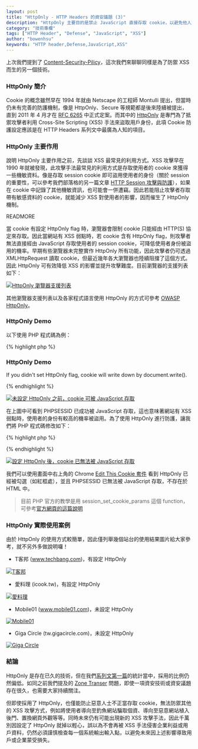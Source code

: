 ```yaml
---
layout: post
title: "HttpOnly - HTTP Headers 的資安議題 (3)"
description: "HttpOnly 主要目的是禁止 JavaScript 直接存取 cookie，以避免他人盜用使用者的帳號。本文將介紹 HttpOnly 的使用方式、實際使用案例。"
category: "技術專欄"
tags: ["HTTP Header", "Defense", "JavaScript", "XSS"]
author: "bowenhsu"
keywords: "HTTP header,Defense,JavaScript,XSS"
---
```



上次我們提到了 [Content-Security-Pilicy](http://devco.re/blog/2014/04/08/security-issues-of-http-headers-2-content-security-policy/)，這次我們來聊聊同樣是為了防禦 XSS 而生的另一個技術。

### HttpOnly 簡介

Cookie 的概念雖然早在 1994 年就由 Netscape 的工程師 Montulli 提出，但當時仍未有完善的防護機制，像是 HttpOnly、Secure 等規範都是後來陸續被提出，直到 2011 年 4 月才在 [RFC 6265](http://tools.ietf.org/html/rfc6265) 中正式定案。而其中的 [HttpOnly](https://www.owasp.org/index.php/HttpOnly) 是專門為了抵禦攻擊者利用 Cross-Site Scripting (XSS) 手法來盜取用戶身份，此項 Cookie 防護設定應該是在 HTTP Headers 系列文中最廣為人知的項目。

### HttpOnly 主要作用

說明 HttpOnly 主要作用之前，先談談 XSS 最常見的利用方式。XSS 攻擊早在 1990 年就被發現，此攻擊手法最常見的利用方式是存取使用者的 cookie 來獲得一些機敏資料。像是存取 session cookie 即可盜用使用者的身份（關於 session 的重要性，可以參考我們部落格的另一篇文章 [HTTP Session 攻擊與防護](http://devco.re/blog/2014/06/03/http-session-protection/)），如果在 cookie 中記錄了其他機敏資訊，也可能會一併遭竊。因此若能阻止攻擊者存取帶有敏感資料的 cookie，就能減少 XSS 對使用者的影響，因而催生了 HttpOnly 機制。

READMORE

當 cookie 有設定 HttpOnly flag 時，瀏覽器會限制 cookie 只能經由 HTTP(S) 協定來存取。因此當網站有 XSS 弱點時，若 cookie 含有 HttpOnly flag，則攻擊者無法直接經由 JavaScript 存取使用者的 session cookie，可降低使用者身份被盜用的機率。早期有些瀏覽器未完整實作 HttpOnly 所有功能，因此攻擊者仍可透過 XMLHttpRequest 讀取 cookie，但最近幾年各大瀏覽器也陸續阻擋了這個方式。因此 HttpOnly 可有效降低 XSS 的影響並提升攻擊難度。目前瀏覽器的支援列表如下：

[![HttpOnly 瀏覽器支援列表](https://lh3.googleusercontent.com/-ryadJ4jta9o/UyGPRxYv-CI/AAAAAAAAAOA/ch-pNUJQcAs/w531-h122-no/httponly-browser-support-list.png "HttpOnly 瀏覽器支援列表")](https://lh3.googleusercontent.com/-ryadJ4jta9o/UyGPRxYv-CI/AAAAAAAAAOA/ch-pNUJQcAs/w531-h122-no/httponly-browser-support-list.png)

其他瀏覽器支援列表以及各家程式語言使用 HttpOnly 的方式可參考 [OWASP HttpOnly](https://www.owasp.org/index.php/HttpOnly)。

### HttpOnly Demo

以下使用 PHP 程式碼為例：

{% highlight php %}
<?php
session_start();
?>

<html>
    <head>
        <title>HttpOnly Demo</title>
    </head>
    <body>
        <h3>HttpOnly Demo</h3>
        <p>If you didn't set HttpOnly flag, cookie will write down by document.write().</p>
        <script>
            document.write(document.cookie);
        </script>
    </body>
</html>
{% endhighlight %}

[![未設定 HttpOnly 之前，cookie 可被 JavaScript 存取](https://lh5.googleusercontent.com/-nH-7Pn8flY8/U5bZqr_TQQI/AAAAAAAAAcA/NX1xS-C0-Bc/w1138-h687-no/httponly-unset.png "未設定 HttpOnly 之前，cookie 可被 JavaScript 存取")](https://lh5.googleusercontent.com/-nH-7Pn8flY8/U5bZqr_TQQI/AAAAAAAAAcA/NX1xS-C0-Bc/w1138-h687-no/httponly-unset.png)

在上圖中可看到 PHPSESSID 已成功被 JavaScript 存取，這也意味著網站有 XSS 弱點時，使用者的身份有較高的機率被盜用。為了使用 HttpOnly 進行防護，讓我們將 PHP 程式碼修改如下：

{% highlight php %}
<?php
ini_set("session.cookie_httponly", 1);
session_start();
?>
{% endhighlight %}

[![設定 HttpOnly 後，cookie 已無法被 JavaScript 存取](https://lh5.googleusercontent.com/-xIuTi9W726o/U5bZqbseCGI/AAAAAAAAAb8/byQawQzceR4/w1138-h687-no/httponly-set.png "設定 HttpOnly 後，cookie 已無法被 JavaScript 存取")](https://lh5.googleusercontent.com/-xIuTi9W726o/U5bZqbseCGI/AAAAAAAAAb8/byQawQzceR4/w1138-h687-no/httponly-set.png)

我們可以使用畫面中右上角的 Chrome [Edit This Cookie 套件](https://chrome.google.com/webstore/detail/edit-this-cookie/fngmhnnpilhplaeedifhccceomclgfbg) 看到 HttpOnly 已經被勾選（如紅框處），並且 PHPSESSID 已無法被 JavaScript 存取，不存在於 HTML 中。

> 目前 PHP 官方的教學是用 session_set_cookie_params 這個 function，可參考[官方網頁的這篇說明](http://www.php.net/manual/en/function.session-set-cookie-params.php)

### HttpOnly 實際使用案例

由於 HttpOnly 的使用方式較簡單，因此僅列舉幾個站台的使用結果圖片給大家參考，就不另外多做說明囉！

* T客邦 (www.techbang.com)，有設定 HttpOnly

[![T客邦](https://lh3.googleusercontent.com/-s1rI18BhecY/U5bZpKzCjNI/AAAAAAAAAbw/EuIjX4R9AW8/w1138-h882-no/httponly-example-1.png "T客邦")](https://lh3.googleusercontent.com/-s1rI18BhecY/U5bZpKzCjNI/AAAAAAAAAbw/EuIjX4R9AW8/w1138-h882-no/httponly-example-1.png)

* 愛料理 (icook.tw)，有設定 HttpOnly

[![愛料理](https://lh4.googleusercontent.com/-S3uBr-D6xQ8/U5bZpT5WM0I/AAAAAAAAAbs/IQnqvUy7jJw/w1138-h882-no/httponly-example-2.png "愛料理")](https://lh4.googleusercontent.com/-S3uBr-D6xQ8/U5bZpT5WM0I/AAAAAAAAAbs/IQnqvUy7jJw/w1138-h882-no/httponly-example-2.png)

* Mobile01 (www.mobile01.com)，未設定 HttpOnly

[![Mobile01](https://lh6.googleusercontent.com/-1mN1msqkvwg/U5bZpWDOj9I/AAAAAAAAAbo/6g4rHi0q_uk/w1138-h882-no/httponly-example-3.png "Mobile01")](https://lh6.googleusercontent.com/-1mN1msqkvwg/U5bZpWDOj9I/AAAAAAAAAbo/6g4rHi0q_uk/w1138-h882-no/httponly-example-3.png)

* Giga Circle (tw.gigacircle.com)，未設定 HttpOnly

[![Giga Circle](https://lh5.googleusercontent.com/-xX9qAnudjV8/U5bZqCN2FLI/AAAAAAAAAb4/srsZFwPfeRc/w1138-h882-no/httponly-example-4.png "Giga Circle")](https://lh5.googleusercontent.com/-xX9qAnudjV8/U5bZqCN2FLI/AAAAAAAAAb4/srsZFwPfeRc/w1138-h882-no/httponly-example-4.png)

### 結論

HttpOnly 是存在已久的技術，但在我們[系列文第一篇](http://devco.re/blog/2014/03/10/security-issues-of-http-headers-1/)的統計當中，採用的比例仍然偏低。如同之前我們提及的 [Zone Transer](http://devco.re/blog/2014/05/05/zone-transfer-CVE-1999-0532-an-old-dns-security-issue/) 問題，即使一項資安技術或資安議題存在很久，也需要大家持續關注。

但即使採用了 HttpOnly，也僅能防止惡意人士不正當存取 cookie，無法防禦其他的 XSS 攻擊方式，例如將使用者導向至釣魚網站騙取個資、導向至惡意網站植入後門、置換網頁外觀等等。同時未來仍有可能出現新的 XSS 攻擊手法，因此千萬別因設定了 HttpOnly 就掉以輕心，誤以為不會再被 XSS 手法侵害企業利益或用戶資料，仍然必須謹慎檢查每一個系統輸出輸入點，以避免未來因上述影響導致用戶或企業蒙受損失。